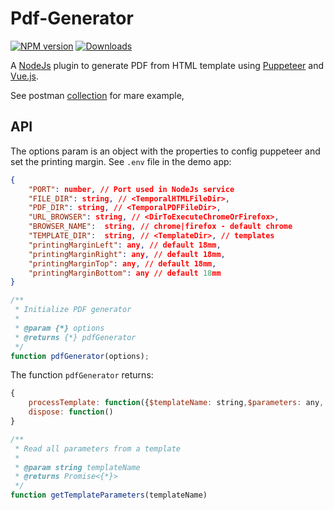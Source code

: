 # Pdf-Generator

[![NPM version][npm-image]][npm-url]
[![Downloads][downloads-image]][npm-url]

[npm-image]:http://img.shields.io/npm/v/pdf-genarator.svg
[npm-url]:https://npmjs.org/package/pdf-genarator
[downloads-image]:http://img.shields.io/npm/dm/pdf-genarator.svg

A [NodeJs](https://nodejs.org) plugin to generate PDF from HTML template using [Puppeteer](https://github.com/puppeteer/puppeteer) and [Vue.js](https://vuejs.org/).

See postman [collection](../demo/pdf-generator-test.postman_collection.json) for mare example,

## API

The options param is an object with the properties to config puppeteer and set the printing margin. See `.env` file in the demo app:

```json
{
    "PORT": number, // Port used in NodeJs service
    "FILE_DIR": string, // <TemporalHTMLFileDir>,
    "PDF_DIR": string, // <TemporalPDFFileDir>,
    "URL_BROWSER": string, // <DirToExecuteChromeOrFirefox>,
    "BROWSER_NAME":  string, // chrome|firefox - default chrome
    "TEMPLATE_DIR":  string, // <TemplateDir>, // templates
    "printingMarginLeft": any, // default 18mm,
    "printingMarginRight": any, // default 18mm,
    "printingMarginTop": any, // default 18mm,
    "printingMarginBottom": any // default 18mm
}
```

```javascript
/**
 * Initialize PDF generator
 *
 * @param {*} options
 * @returns {*} pdfGenerator
 */
function pdfGenerator(options); 
```
The function `pdfGenerator` returns:

```javascript
{
    processTemplate: function({$templateName: string,$parameters: any, $extraParams: any}),
    dispose: function()
}
```

```javascript
/**
 * Read all parameters from a template
 *
 * @param string templateName
 * @returns Promise<{*}>
 */
function getTemplateParameters(templateName)
```